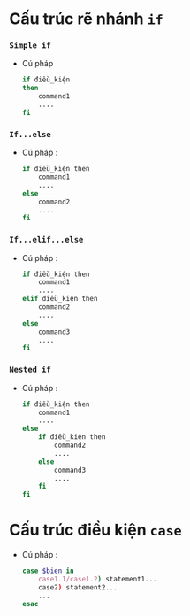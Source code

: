 # Cấu trúc rẽ nhánh **`if`**
### **`Simple if`**
- Cú pháp 
    ```bash
    if điều_kiện
    then
        command1
        ....
    fi
    ```
### **`If...else`**
- Cú pháp :
    ```bash
    if điều_kiện then
        command1
        ....
    else
        command2
        ....
    fi
    ```
### **`If...elif...else`**
- Cú pháp :
    ```bash
    if điều_kiện then
        command1
        ....
    elif điều_kiện then
        command2
        ....
    else
        command3
        ....
    fi
    ```
### **`Nested if`**
- Cú pháp :
    ```bash
    if điều_kiện then
        command1
        ....
    else
        if điều_kiện then
            command2
            ....
        else
            command3
            ....
        fi
    fi
# Cấu trúc điều kiện **`case`**
- Cú pháp :
    ```bash
    case $bien in
        case1.1/case1.2) statement1...
        case2) statement2...
        ...
    esac
    ```